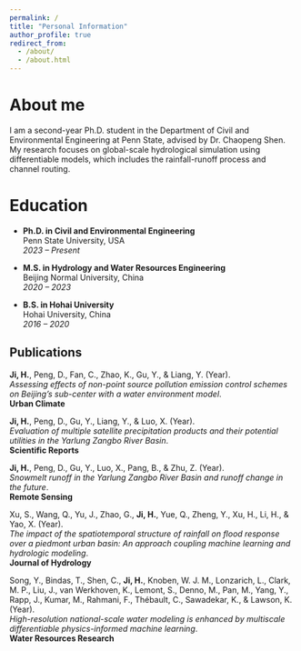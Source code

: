 ```yaml
---
permalink: /
title: "Personal Information"
author_profile: true
redirect_from: 
  - /about/
  - /about.html
---
```



About me
======
I am a second-year Ph.D. student in the Department of Civil and Environmental Engineering at Penn State, advised by Dr. Chaopeng Shen. My research focuses on global-scale hydrological simulation using differentiable models, which includes the rainfall-runoff process and channel routing. 

Education
======
- **Ph.D. in Civil and Environmental Engineering**  
  Penn State University, USA  
  *2023 – Present*

- **M.S. in Hydrology and Water Resources Engineering**  
  Beijing Normal University, China  
  *2020 – 2023*

- **B.S. in Hohai University**  
  Hohai University, China  
  *2016 – 2020*

## Publications
**Ji, H.**, Peng, D., Fan, C., Zhao, K., Gu, Y., & Liang, Y. (Year).  
*Assessing effects of non-point source pollution emission control schemes on Beijing’s sub-center with a water environment model*.  
**Urban Climate**

**Ji, H.**, Peng, D., Gu, Y., Liang, Y., & Luo, X. (Year).  
*Evaluation of multiple satellite precipitation products and their potential utilities in the Yarlung Zangbo River Basin*.  
**Scientific Reports**

**Ji, H.**, Peng, D., Gu, Y., Luo, X., Pang, B., & Zhu, Z. (Year).  
*Snowmelt runoff in the Yarlung Zangbo River Basin and runoff change in the future*.  
**Remote Sensing**

Xu, S., Wang, Q., Yu, J., Zhao, G., **Ji, H.**, Yue, Q., Zheng, Y., Xu, H., Li, H., & Yao, X. (Year).  
*The impact of the spatiotemporal structure of rainfall on flood response over a piedmont urban basin: An approach coupling machine learning and hydrologic modeling*.  
**Journal of Hydrology**

Song, Y., Bindas, T., Shen, C., **Ji, H.**, Knoben, W. J. M., Lonzarich, L., Clark, M. P., Liu, J., van Werkhoven, K., Lemont, S., Denno, M., Pan, M., Yang, Y., Rapp, J., Kumar, M., Rahmani, F., Thébault, C., Sawadekar, K., & Lawson, K. (Year).  
*High-resolution national-scale water modeling is enhanced by multiscale differentiable physics-informed machine learning*.  
**Water Resources Research**
